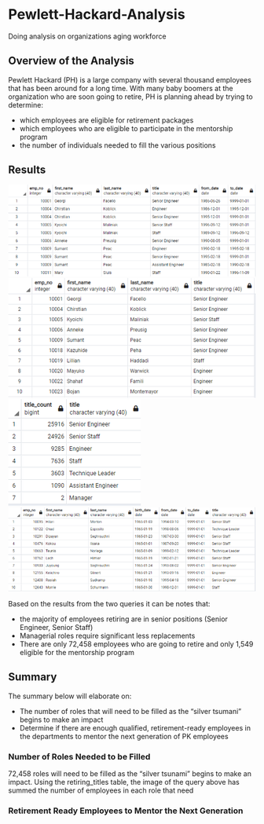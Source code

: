# Pewlett-Hackard-Analysis
Doing analysis on organizations aging workforce

## Overview of the Analysis
Pewlett Hackard (PH) is a large company with several thousand employees that has been around for a long time. With many baby boomers at the organization who are soon going to retire, PH is planning ahead by trying to determine:
-	which employees are eligible for retirement packages
-	which employees who are eligible to participate in the mentorship program
-	the number of individuals needed to fill the various positions

## Results

![image_name](https://github.com/Mugunthan24/Pewlett-Hackard-Analysis/blob/main/Images/retirement_titles.PNG)
![image_name](https://github.com/Mugunthan24/Pewlett-Hackard-Analysis/blob/main/Images/unique_titles.PNG)
![image_name](https://github.com/Mugunthan24/Pewlett-Hackard-Analysis/blob/main/Images/retiring_titles.PNG)
![image_name](https://github.com/Mugunthan24/Pewlett-Hackard-Analysis/blob/main/Images/mentorship_eligibilty.PNG)

Based on the results from the two queries it can be notes that:
-	the majority of employees retiring are in senior positions (Senior Engineer, Senior Staff)
-	Managerial roles require significant less replacements
-	There are only 72,458 employees who are going to retire and only 1,549 eligible for the mentorship program

## Summary
The summary below will elaborate on:
-	The number of roles that will need to be filled as the “silver tsumani” begins to make an impact
-	Determine if there are enough qualified, retirement-ready employees in the departments to mentor the next generation of PK employees

### Number of Roles Needed to be Filled
72,458 roles will need to be filled as the “silver tsunami” begins to make an impact. Using the retiring_titles table, the image of the query above has summed the number of employees in each role that need 

### Retirement Ready Employees to Mentor the Next Generation
